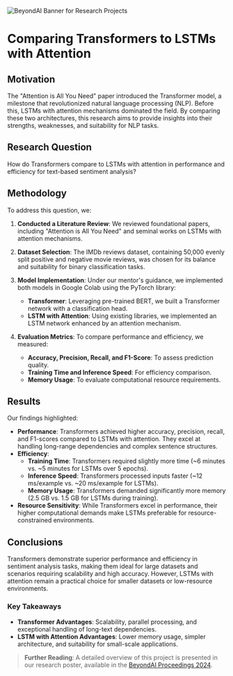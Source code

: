![BeyondAI Banner for Research Projects](../BeyondAI_Banner_Research_Projects_2024.png)

# Comparing Transformers to LSTMs with Attention

## Motivation

The "Attention is All You Need" paper introduced the Transformer model, a milestone that revolutionized natural language processing (NLP). Before this, LSTMs with attention mechanisms dominated the field. By comparing these two architectures, this research aims to provide insights into their strengths, weaknesses, and suitability for NLP tasks.

## Research Question

How do Transformers compare to LSTMs with attention in performance and efficiency for text-based sentiment analysis?

## Methodology

To address this question, we:

1. **Conducted a Literature Review**: We reviewed foundational papers, including "Attention is All You Need" and seminal works on LSTMs with attention mechanisms.

2. **Dataset Selection**: The IMDb reviews dataset, containing 50,000 evenly split positive and negative movie reviews, was chosen for its balance and suitability for binary classification tasks.

3. **Model Implementation**: Under our mentor's guidance, we implemented both models in Google Colab using the PyTorch library:

   - **Transformer**: Leveraging pre-trained BERT, we built a Transformer network with a classification head.
   - **LSTM with Attention**: Using existing libraries, we implemented an LSTM network enhanced by an attention mechanism.

4. **Evaluation Metrics**: To compare performance and efficiency, we measured:

   - **Accuracy, Precision, Recall, and F1-Score**: To assess prediction quality.
   - **Training Time and Inference Speed**: For efficiency comparison.
   - **Memory Usage**: To evaluate computational resource requirements.

## Results

Our findings highlighted:

- **Performance**: Transformers achieved higher accuracy, precision, recall, and F1-scores compared to LSTMs with attention. They excel at handling long-range dependencies and complex sentence structures.
- **Efficiency**:
  - **Training Time**: Transformers required slightly more time (~6 minutes vs. ~5 minutes for LSTMs over 5 epochs).
  - **Inference Speed**: Transformers processed inputs faster (~12 ms/example vs. ~20 ms/example for LSTMs).
  - **Memory Usage**: Transformers demanded significantly more memory (2.5 GB vs. 1.5 GB for LSTMs during training).
- **Resource Sensitivity**: While Transformers excel in performance, their higher computational demands make LSTMs preferable for resource-constrained environments.

## Conclusions

Transformers demonstrate superior performance and efficiency in sentiment analysis tasks, making them ideal for large datasets and scenarios requiring scalability and high accuracy. However, LSTMs with attention remain a practical choice for smaller datasets or low-resource environments.

### Key Takeaways

- **Transformer Advantages**: Scalability, parallel processing, and exceptional handling of long-text dependencies.
- **LSTM with Attention Advantages**: Lower memory usage, simpler architecture, and suitability for small-scale applications.

> **Further Reading**: A detailed overview of this project is presented in our research poster, available in the [BeyondAI Proceedings 2024](https://thinkingbeyond.education/beyondai_proceedings_2024/).

